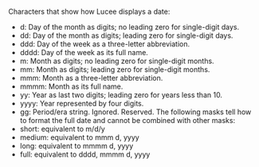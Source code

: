 Characters that show how Lucee displays a date:
- d: Day of the month as digits; no leading zero for single-digit days.
- dd: Day of the month as digits; leading zero for single-digit days.
- ddd: Day of the week as a three-letter abbreviation.
- dddd: Day of the week as its full name.
- m: Month as digits; no leading zero for single-digit months.
- mm: Month as digits; leading zero for single-digit months.
- mmm: Month as a three-letter abbreviation.
- mmmm: Month as its full name.
- yy: Year as last two digits; leading zero for years less than 10.
- yyyy: Year represented by four digits.
- gg: Period/era string. Ignored. Reserved. The following masks tell how to format the full date and cannot be combined with other masks:
- short: equivalent to m/d/y
- medium: equivalent to mmm d, yyyy
- long: equivalent to mmmm d, yyyy
- full: equivalent to dddd, mmmm d, yyyy